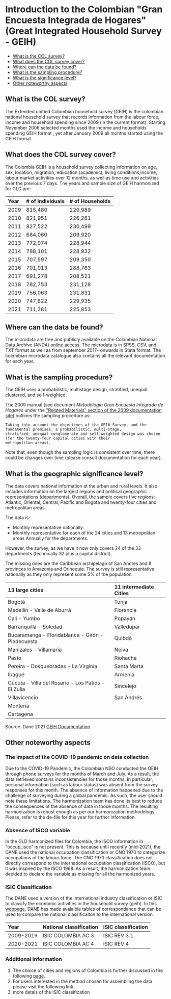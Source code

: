 
# Introduction to the Colombian "Gran Encuesta Integrada de Hogares" (Great Integrated Household Survey - GEIH)

- [What is the COL survey?](#what-is-the-COL-survey)
- [What does the COL survey cover?](#what-does-the-COL-survey-cover)
- [Where can the data be found?](#where-can-the-data-be-found)
- [What is the sampling procedure?](#what-is-the-sampling-procedure)
- [What is the significance level?](#what-is-the-geographic-significance-level)
- [Other noteworthy aspects](#other-noteworthy-aspects)

## What is the COL survey?

The Extended unified Colombian household survey (GEIH) is the colombian national household survey that records information from the labour force, income and household spending since 2009 (in the current format). Starting November 2006 selected months used the income and households spending GEIH format , yet after January 2009 all months started using the GEIH format. 

## What does the COL survey cover?

The Colombia GEIH is a household survey collecting information on age, sex, location, migration, education (academic), living conditions,income, labour market activities over 12 months, as well as time use and activities over the previous 7 days.  The years and sample size of GEIH harmonized for GLD are:

| Year	| # of Individuals 	| # of Households	|
| :-------	| :--------		| :--------	 	|
| 2009	| 	815,480	| 	220,989	|
| 2010	| 	821,951	| 	226,261	|
| 2011	| 	827,522	| 	230,499	|
| 2012	| 	684,060 | 	209,920 |
| 2013	| 	772,074	| 	228,944	|
| 2014	| 	788,101	|   228,932 |
| 2015	| 	707,597	| 	209,350	|
| 2016	| 	701,013	|   288,763 |
| 2017	| 	691,278	|   208,521 |
| 2018	| 	762,753	|   231,128	|
| 2019	| 	756,063 | 	231,831	|
| 2020	| 	747,822	| 	229,935	|
| 2021	| 	711,381 | 	225,853	|

## Where can the data be found?

The microdata are free and publicly available on the Colombian National Data Archive (ANDA) [online access](https://microdatos.dane.gov.co/catalog/MICRODATOS/about_collection/23/?per_page=5). The microdata is in SPSS, CSV, and TXT format as well as from september 2017- onwards in Stata format. The colombian microdata catalogue also contains all the relevant documentation for each year. 

## What is the sampling procedure?

The GEIH uses a probabilistic, multistage design, stratified, unequal clustered, and self-weighted. 

The 2009 manual (see document *Metodología Gran Encuesta Integrada de Hogares* under the ["Related Materials" section of the 2009 documentation site](https://microdatos.dane.gov.co/catalog/207/related_materials)) outlines the sampling procedure as:

    Taking into account the objectives of the GEIH Survey, and the fundamental premises, a probabilistic, multi-stage, 
    stratified, unequal conglomerate and self-weighted design was chosen (for the twenty-four capital cities with their 
    metropolitan areas).

Note that, even though the sampling logic is consistent over time, there could be changes over time (please consult documentation for each year).

## What is the geographic significance level?

The data covers national information at the urban and rural levels. It also includes information on the largest regions and political geographic representations (departments). Overall, the sample covers five regions: Atlantic, Oriental, Central, Pacific and Bogota and twenty-four cities and metropolitan areas.

The data is:

- Monthly representative nationally.
- Monthly representative for each of the 24 cities and 13 metropolitan areas
Annually for the departments.

However, the survey, as we have it now only covers 24 of the 33 departments (technically 32 plus a capital district).

The missing ones are the Caribbean archipelago of San Andres and 8 provinces in Amazonia and Orinoquia. The survey is still representative nationally as they only represent some 5% of the population.

| 13 large cities	| 11 intermediate Cities	|
| :-------	| :--------		| 
|Bogotá | Tunja
| Medellín - Valle de Aburrá | Florencia
| Cali - Yumbo | Popayán
| Barranquilla - Soledad | Valledupar
| Bucaramanga - Floridablanca - Girón - Piedecuesta | Quibdó
| Manizales - Villamaría | Neiva
| Pasto | Riohacha
| Pereira - Dosquebradas - La Virginia | Santa Marta
| Ibagué | Armenia
| Cúcuta - Villa del Rosario - Los Patios - El Zulia | Sincelejo
| Villavicencio | San Andrés
| Montería |
| Cartagena| 

Source. Dane 2021 [GEIH Documentation](https://microdatos.dane.gov.co/index.php/catalog/701/get_microdata)

## Other noteworthy aspects

### The impact of the COVID-19 pandemic on data collection

Due to the COVID-19 Pandemic, the Colombian NSO conducted the GEIH through phone surveys for the months of March and July. As a result, the data retrieved contains inconsistencies for those months. In particular,  personal information (such as labour status) was absent from the survey responses for this month. The absence of information happened due to the challenge of surveying during a global pandemic. As such, the user should note these limitations. The harmonization team has done its best to reduce the consequences of the absence of data in those months. The resulting harmonization is robust enough as per our harmonization methodology. Please, refer to the do-file for this year for further information.

### Absence of ISCO variable 

In the GLD harmonized files for Colombia, the ISCO information in "occup_isco" is not present. This is because until recently (mid-2021), the DANE used the national occupation classification or CNO 1970 to categorize occupations of the labour force. The CNO 1970 classification does not directly correspond to the international occupation classification (ISCO), but it was inspired by the ISCO 1968. As a result, the harmonization team decided to declare the variable as missing for all the harmonized years.

###  ISIC Classification

The DANE used a version of the international industry classification or ISIC  to classify the economic activities in the household survey (geih). In this [webpage](https://www.dane.gov.co/files/sen/nomenclatura/tablasCorrelativas/TablasCorrelativasCIIURev3_1A_C.pdf), DANE has made avaialble tables of correspondance that can be used to compare the national classificaiton to the international version. 

| Year	| National classification| ISIC classification	|
| :-------	| :--------		| :--------		| 
|2009-2019| ISIC COLOMBIA AC 3 | ISIC REV 3.1 |
| 2020-2021 |ISIC COLOMBIA AC 4| ISIC REV 4 |

###  Additional information

1. The choice of cities and regions of Colombia is further discussed in the following [page](https://github.com/worldbank/gld/blob/4e2d7b83bb93c6c0189d9a114721c20c5eb5799e/Support/B%20-%20Country%20Survey%20Details/COL/GEIH/geography.md).
2. For users interested in the method chosen for assembling the data please visit the following link.
3. more detals of the ISIC classification

